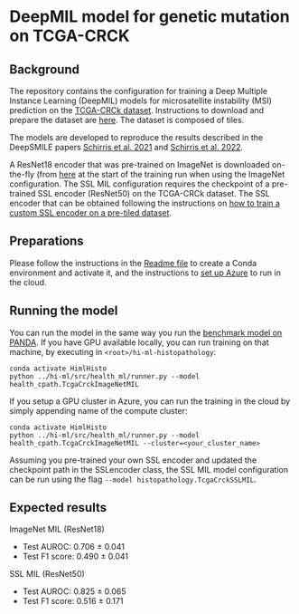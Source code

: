 # DeepMIL model for genetic mutation on TCGA-CRCK

## Background

The repository contains the configuration for training a Deep Multiple Instance Learning (DeepMIL) models for microsatellite instability (MSI) prediction on the [TCGA-CRCk dataset](https://zenodo.org/record/2530835).  Instructions to download and prepare the dataset are [here](public_datasets.md). The dataset is composed of tiles.

The models are developed to reproduce the results described in the DeepSMILE papers
[Schirris et al. 2021](https://pubmed.ncbi.nlm.nih.gov/35596966/) and [Schirris et al. 2022](https://www.sciencedirect.com/science/article/abs/pii/S1361841522001116).

A ResNet18 encoder that was pre-trained on ImageNet is downloaded on-the-fly (from
[here](https://download.pytorch.org/models/) at the start of the training run when using the ImageNet configuration. The SSL MIL configuration requires the checkpoint of a pre-trained SSL encoder (ResNet50) on the TCGA-CRCk dataset. The SSL encoder that can be obtained following the instructions on [how to train a custom SSL encoder on a pre-tiled dataset](ssl_on_tile_dataset.md).

## Preparations

Please follow the instructions in the [Readme file](../README.md#setting-up-python) to create a Conda environment and
activate it, and the instructions to [set up Azure](../README.md#setting-up-azureml) to run in the cloud.

## Running the model

You can run the model in the same way you run the [benchmark model on PANDA](panda_model.md). If you have GPU available locally, you can run training on that machine, by executing in `<root>/hi-ml-histopathology`:

```shell
conda activate HimlHisto
python ../hi-ml/src/health_ml/runner.py --model health_cpath.TcgaCrckImageNetMIL
```

If you setup a GPU cluster in Azure, you can run the training in the cloud by simply appending name of the compute cluster:

```shell
conda activate HimlHisto
python ../hi-ml/src/health_ml/runner.py --model health_cpath.TcgaCrckImageNetMIL --cluster=<your_cluster_name>
```

Assuming you pre-trained your own SSL encoder and updated the checkpoint path in the SSLencoder class, the SSL MIL model configuration can be run using the flag `--model histopathology.TcgaCrckSSLMIL`.

## Expected results
ImageNet MIL (ResNet18)
- Test AUROC: 0.706 ± 0.041
- Test F1 score: 0.490 ± 0.041

SSL MIL (ResNet50)
- Test AUROC: 0.825 ± 0.065
- Test F1 score: 0.516 ± 0.171

